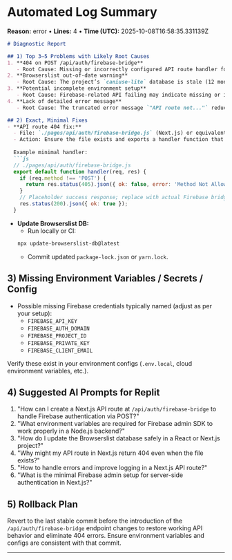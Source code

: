 # Automated Log Summary

**Reason:** error • **Lines:** 4 • **Time (UTC):** 2025-10-08T16:58:35.331139Z

<!-- fingerprint:2ac798fb7131 -->

```markdown
# Diagnostic Report

## 1) Top 3–5 Problems with Likely Root Causes
1. **404 on POST /api/auth/firebase-bridge**
   - Root Cause: Missing or incorrectly configured API route handler for `/api/auth/firebase-bridge`.
2. **Browserslist out-of-date warning**
   - Root Cause: The project’s `caniuse-lite` database is stale (12 months old), causing potential build/browser compatibility issues.
3. **Potential incomplete environment setup**
   - Root Cause: Firebase-related API failing may indicate missing or improperly set environment variables for Firebase config or credentials.
4. **Lack of detailed error message**
   - Root Cause: The truncated error message `"API route not..."` reduces diagnostic clarity; may indicate insufficient error handling or logging.

## 2) Exact, Minimal Fixes
- **API route 404 fix:**
  - File: `./pages/api/auth/firebase-bridge.js` (Next.js) or equivalent backend route file
  - Action: Ensure the file exists and exports a handler function that handles POST requests.
  
  Example minimal handler:
  ```js
  // ./pages/api/auth/firebase-bridge.js
  export default function handler(req, res) {
    if (req.method !== 'POST') {
      return res.status(405).json({ ok: false, error: 'Method Not Allowed' });
    }
    // Placeholder success response; replace with actual Firebase bridge logic
    res.status(200).json({ ok: true });
  }
  ```

- **Update Browserslist DB:**
  - Run locally or CI:  
  ```bash
  npx update-browserslist-db@latest
  ```
  - Commit updated `package-lock.json` or `yarn.lock`.

## 3) Missing Environment Variables / Secrets / Config
- Possible missing Firebase credentials typically named (adjust as per your setup):
  - `FIREBASE_API_KEY`
  - `FIREBASE_AUTH_DOMAIN`
  - `FIREBASE_PROJECT_ID`
  - `FIREBASE_PRIVATE_KEY`
  - `FIREBASE_CLIENT_EMAIL`

Verify these exist in your environment configs (`.env.local`, cloud environment variables, etc.).

## 4) Suggested AI Prompts for Replit
1. "How can I create a Next.js API route at `/api/auth/firebase-bridge` to handle Firebase authentication via POST?"
2. "What environment variables are required for Firebase admin SDK to work properly in a Node.js backend?"
3. "How do I update the Browserslist database safely in a React or Next.js project?"
4. "Why might my API route in Next.js return 404 even when the file exists?"
5. "How to handle errors and improve logging in a Next.js API route?"
6. "What is the minimal Firebase admin setup for server-side authentication in Next.js?"

## 5) Rollback Plan
Revert to the last stable commit before the introduction of the `/api/auth/firebase-bridge` endpoint changes to restore working API behavior and eliminate 404 errors. Ensure environment variables and configs are consistent with that commit.

---
```
